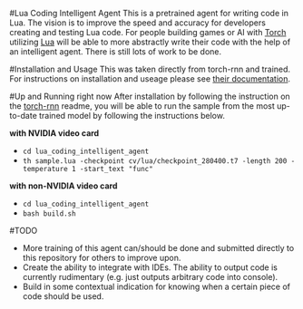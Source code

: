 #Lua Coding Intelligent Agent
This is a pretrained agent for writing code in Lua. The vision is to improve the speed and accuracy for developers creating and testing Lua code. For people building games or AI with [Torch](http://torch.ch/) utilizing [Lua](https://www.lua.org/) will be able to more abstractly write their code with the help of an intelligent agent. There is still lots of work to be done.

#Installation and Usage
This was taken directly from torch-rnn and trained. For instructions on installation and useage please see [their documentation](https://github.com/jcjohnson/torch-rnn).

#Up and Running right now
After installation by following the instruction on the [torch-rnn](https://github.com/jcjohnson/torch-rnn) readme, you will be able to run the sample from the most up-to-date trained model by following the instructions below.

**with NVIDIA video card**

- ```cd lua_coding_intelligent_agent```
- ```th sample.lua -checkpoint cv/lua/checkpoint_280400.t7 -length 200 -temperature 1 -start_text "func"```

**with non-NVIDIA video card**

- ```cd lua_coding_intelligent_agent```
- ```bash build.sh```

#TODO
- More training of this agent can/should be done and submitted directly to this repository for others to improve upon.
- Create the ability to integrate with IDEs. The ability to output code is currently rudimentary (e.g. just outputs arbitrary code into console).
- Build in some contextual indication for knowing when a certain piece of code should be used.
